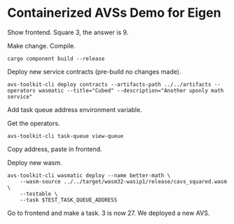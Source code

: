 # Containerized AVSs Demo for Eigen

Show frontend. Square 3, the answer is 9.


Make change. Compile.
```
cargo component build --release
```


Deploy new service contracts (pre-build no changes made).
```
avs-toolkit-cli deploy contracts --artifacts-path ../../artifacts --operators wasmatic --title="Cubed" --description="Another uponly math service"
```


Add task queue address environment variable.


Get the operators.
```
avs-toolkit-cli task-queue view-queue
```


Copy address, paste in frontend. 


Deploy new wasm.
```
avs-toolkit-cli wasmatic deploy --name better-math \
    --wasm-source ../../target/wasm32-wasip1/release/cavs_squared.wasm  \
    --testable \
    --task $TEST_TASK_QUEUE_ADDRESS

```


Go to frontend and make a task. 3 is now 27. We deployed a new AVS.
